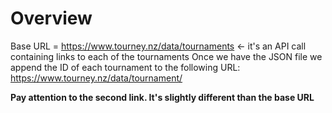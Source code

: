# Overview

Base URL = https://www.tourney.nz/data/tournaments <- it's an API call containing links to each of the tournaments
Once we have the JSON file we append the ID of each tournament to the following URL: https://www.tourney.nz/data/tournament/<id>

**Pay attention to the second link. It's slightly different than the base URL**
